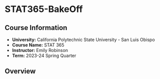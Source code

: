 # STAT365-BakeOff

## Course Information

- **University:** California Polytechnic State University - San Luis Obispo
- **Course Name:** STAT 365
- **Instructor:** Emily Robinson
- **Term:** 2023-24 Spring Quarter

## Overview


